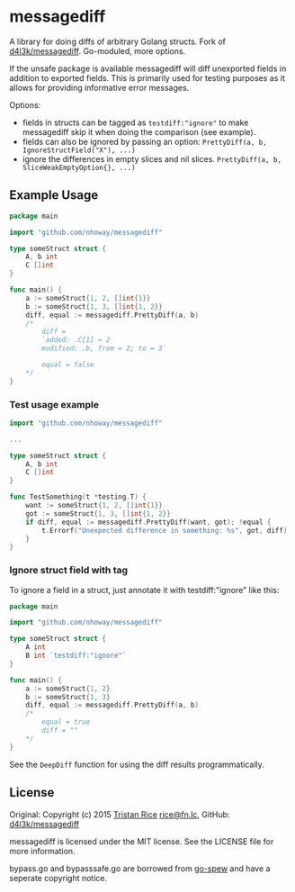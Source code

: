 # messagediff

A library for doing diffs of arbitrary Golang structs. Fork of [d4l3k/messagediff](https://github.com/d4l3k/messagediff).
Go-moduled, more options.

If the unsafe package is available messagediff will diff unexported fields in
addition to exported fields. This is primarily used for testing purposes as it
allows for providing informative error messages.

Options:

- fields in structs can be tagged as `testdiff:"ignore"` to make messagediff skip it when doing the comparison (see example).
- fields can also be ignored by passing an option: `PrettyDiff(a, b, IgnoreStructField("X"), ...)`
- ignore the differences in empty slices and nil slices. `PrettyDiff(a, b, SliceWeakEmptyOption{}, ...)`


## Example Usage

```go
package main

import "github.com/nhoway/messagediff"

type someStruct struct {
    A, b int
    C []int
}

func main() {
    a := someStruct{1, 2, []int{1}}
    b := someStruct{1, 3, []int{1, 2}}
    diff, equal := messagediff.PrettyDiff(a, b)
    /*
        diff =
        `added: .C[1] = 2
        modified: .b, from = 2; to = 3`

        equal = false
    */
}

```

### Test usage example

```go
import "github.com/nhoway/messagediff"

...

type someStruct struct {
    A, b int
    C []int
}

func TestSomething(t *testing.T) {
    want := someStruct{1, 2, []int{1}}
    got := someStruct{1, 3, []int{1, 2}}
    if diff, equal := messagediff.PrettyDiff(want, got); !equal {
        t.Errorf("Unexpected difference in something: %s", got, diff)
    }
}
```

### Ignore struct field with tag

To ignore a field in a struct, just annotate it with testdiff:"ignore" like
this:
```go
package main

import "github.com/nhoway/messagediff"

type someStruct struct {
    A int
    B int `testdiff:"ignore"`
}

func main() {
    a := someStruct{1, 2}
    b := someStruct{1, 3}
    diff, equal := messagediff.PrettyDiff(a, b)
    /*
        equal = true
        diff = ""
    */
}
```

See the `DeepDiff` function for using the diff results programmatically.

## License

Original: Copyright (c) 2015 [Tristan Rice](https://fn.lc) <rice@fn.lc>,
 GitHub: [d4l3k/messagediff](https://github.com/d4l3k/messagediff)

messagediff is licensed under the MIT license. See the LICENSE file for more information.

bypass.go and bypasssafe.go are borrowed from
[go-spew](https://github.com/davecgh/go-spew) and have a seperate copyright
notice.
